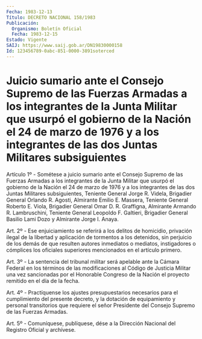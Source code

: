 ```yaml
---
Fecha: 1983-12-13
Título: DECRETO NACIONAL 158/1983
Publicación:
  Organismo: Boletín Oficial
  Fecha: 1983-12-15
Estado: Vigente
SAIJ: https://www.saij.gob.ar/DN19830000158
Id: 123456789-0abc-851-0000-3891soterced
---
```

# Juicio sumario ante el Consejo Supremo de las Fuerzas Armadas a los integrantes de la Junta Militar que usurpó el gobierno de la Nación el 24 de marzo de 1976 y a los integrantes de las dos Juntas Militares subsiguientes

<a id="1"></a>
Artículo 1º - Sométese a juicio sumario ante el Consejo Supremo de las Fuerzas Armadas a los integrantes de la Junta Militar que usurpó el gobierno de la Nación el 24 de marzo de 1976 y a los integrantes de las dos Juntas Militares subsiguientes, Teniente General Jorge R. Videla, Brigadier General Orlando R. Agosti, Almirante Emilio E. Massera, Teniente General Roberto E. Viola, Brigadier General Omar D. R. Graffigna, Almirante Armando R. Lambruschini, Teniente General Leopoldo F. Galtieri, Brigadier General Basilio Lami Dozo y Almirante Jorge I. Anaya.

<a id="2"></a>
Art. 2º - Ese enjuiciamiento se referirá a los delitos de homicidio, privación ilegal de la libertad y aplicación de tormentos a los detenidos, sin perjuicio de los demás de que resulten autores inmediatos o mediatos, instigadores o cómplices los oficiales superiores mencionados en el artículo primero.

<a id="3"></a>
Art. 3º - La sentencia del tribunal militar será apelable ante la Cámara Federal en los términos de las modificaciones al Código de Justicia Militar una vez sancionadas por el Honorable Congreso de la Nación el proyecto remitido en el día de la fecha.

<a id="4"></a>
Art. 4º - Practíquense los ajustes presupuestarios necesarios para el cumplimiento del presente decreto, y la dotación de equipamiento y personal transitorios que requiere el señor Presidente del Consejo Supremo de las Fuerzas Armadas.

<a id="5"></a>
Art. 5º - Comuníquese, publíquese, dése a la Dirección Nacional del Registro Oficial y archívese.